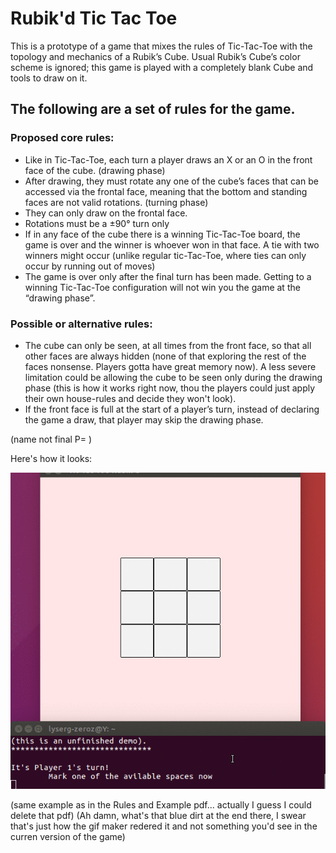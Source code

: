 # Rubik'd Tic Tac Toe
This is a prototype of a game that mixes the rules of Tic-Tac-Toe with the topology and mechanics of a Rubik’s Cube.
Usual Rubik’s Cube’s color scheme is ignored; this game is played with a completely blank Cube and tools to draw on it.

## The following are a set of rules for the game.
### Proposed core rules:
- Like in Tic-Tac-Toe, each turn a player draws an X or an O in the front face of the cube. (drawing phase)
- After drawing, they must rotate any one of the cube’s faces that can be accessed via the frontal face, meaning that the bottom and standing faces are not valid rotations. (turning phase)
- They can only draw on the frontal face.
- Rotations must be a ±90° turn only
- If in any face of the cube there is a winning Tic-Tac-Toe board, the game is over and the winner is whoever won in that face. A tie with two winners might occur (unlike regular tic-Tac-Toe, where ties can only occur by running out of moves)
- The game is over only after the final turn has been made. Getting to a winning Tic-Tac-Toe configuration will not win you the game at the “drawing phase”.

### Possible or alternative rules:
- The cube can only be seen, at all times from the front face, so that all other faces are always hidden (none of that exploring the rest of the faces nonsense. Players gotta have great memory now). A less severe limitation could be allowing the cube to be seen only during the drawing phase (this is how it works right now, thou the players could just apply their own house-rules and decide they won't look).
- If the front face is full at the start of a player’s turn, instead of declaring the game a draw, that player may skip the drawing phase.

(name not final P= )

Here's how it looks: 

![A gif of a game goes here... why you looking at the alt-text for?](demo_gif.gif)

(same example as in the Rules and Example pdf... actually I guess I could delete that pdf)
(Ah damn, what's that blue dirt at the end there, I swear that's just how the gif maker redered it and not something you'd see in the curren version of the game)
